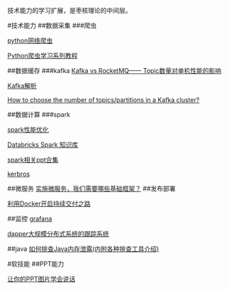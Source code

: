 技术能力的学习扩展，是枣核理论的中间层。

#技术能力
##数据采集
###爬虫

[python网络爬虫](http://blog.csdn.net/pleasecallmewhy/article/details/8922826)

[Python爬虫学习系列教程](http://cuiqingcai.com/1052.html)

##数据缓存
###kafka
[Kafka vs RocketMQ—— Topic数量对单机性能的影响](https://yq.aliyun.com/articles/25379)

[Kafka解析](http://zqhxuyuan.github.io/2016/01/13/2016-01-13-Kafka-Picture/)

[How to choose the number of topics/partitions in a Kafka cluster?](http://www.confluent.io/blog/how-to-choose-the-number-of-topicspartitions-in-a-kafka-cluster/)

##数据计算
###spark

[spark性能优化](http://www.raychase.net/3546)

[Databricks Spark 知识库](https://aiyanbo.gitbooks.io/databricks-spark-knowledge-base-zh-cn/content/index.html)

[spark相关ppt合集](https://dzone.com/articles/smack-stack-guide)

[kerbros](https://github.com/zouhc/MyHadoop/blob/master/doc/Hadoop%E7%9A%84kerberos%E7%9A%84%E5%AE%9E%E8%B7%B5%E9%83%A8%E7%BD%B2.md)

##微服务
[实施微服务，我们需要哪些基础框架？](http://www.infoq.com/cn/articles/basis-frameworkto-implement-micro-service)
##发布部署

[利用Docker开启持续交付之路](http://insights.thoughtworkers.org/start-continuous-delivery-with-docker/)

##监控
[grafana](http://grafana.org/)

[dapper大规模分布式系统的跟踪系统](http://bigbully.github.io/Dapper-translation/)

##java
[如何排查Java内存泄露(内附各种排查工具介绍)](https://yq.aliyun.com/articles/61148?spm=5176.100238.goodcont.44.A6BHpI)

#软技能
##PPT能力

[让你的PPT图片学会说话](http://www.jianshu.com/p/3e2623160491)

